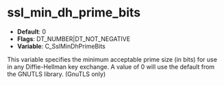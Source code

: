 # ssl_min_dh_prime_bits

- **Default**: 0
- **Flags**: DT_NUMBER|DT_NOT_NEGATIVE
- **Variable**: C_SslMinDhPrimeBits

This variable specifies the minimum acceptable prime size (in bits)
for use in any Diffie-Hellman key exchange. A value of 0 will use
the default from the GNUTLS library. (GnuTLS only)
